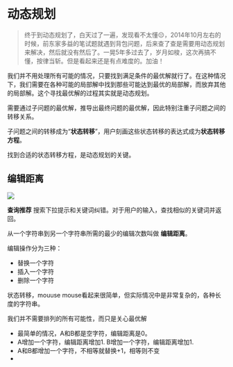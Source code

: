 # 动态规划

>终于到动态规划了，白天过了一遍，发现看不太懂😔，2014年10月左右的时候，前东家多益的笔试题就遇到背包问题，后来查了查是需要用动态规划来解决，然后就没有然后了。一晃5年多过去了，岁月如梭，这次再搞不懂，按律当斩。但是看起来还是有点难度的。加油！

我们并不用处理所有可能的情况，只要找到满足条件的最优解就行了。在这种情况下，我们需要在各种可能的局部解中找到那些可能达到最优的局部解，而放弃其他的局部解。这个寻找最优解的过程其实就是动态规划。

需要通过子问题的最优解，推导出最终问题的最优解，因此特别注重子问题之间的转移关系。

子问题之间的转移成为“**状态转移**”，用户刻画这些状态转移的表达式成为**状态转移方程**。

找到合适的状态转移方程，是动态规划的关键。

## 编辑距离

![](./assets/09_1.jpg)

**查询推荐** 搜索下拉提示和关键词纠错。对于用户的输入，查找相似的关键词并返回。

从一个字符串到另一个字符串所需的最少的编辑次数叫做 **编辑距离**。

编辑操作分为三种：
* 替换一个字符
* 插入一个字符
* 删除一个字符

状态转移，mouuse mouse看起来很简单，但实际情况中是非常复杂的，各种长度的字符串。


我们并不需要排列的所有可能性，而只是关心最优解

* 最简单的情况，A和B都是空字符，编辑距离是0。
* A增加一个字符，编辑距离增加1.  B增加一个字符，编辑距离增加1.
* A和B都增加一个字符，不相等就替换+1，相等则不变
* 

